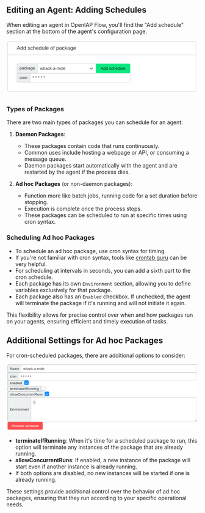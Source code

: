 ## Editing an Agent: Adding Schedules

When editing an agent in OpenIAP Flow, you'll find the "Add schedule" section at the bottom of the agent's configuration page.

![Add Schedule](Add-Schedule.png)

### Types of Packages

There are two main types of packages you can schedule for an agent:

1. **Daemon Packages**: 
   - These packages contain code that runs continuously. 
   - Common uses include hosting a webpage or API, or consuming a message queue.
   - Daemon packages start automatically with the agent and are restarted by the agent if the process dies.

2. **Ad hoc Packages** (or non-daemon packages):
   - Function more like batch jobs, running code for a set duration before stopping.
   - Execution is complete once the process stops.
   - These packages can be scheduled to run at specific times using cron syntax.

### Scheduling Ad hoc Packages

- To schedule an ad hoc package, use cron syntax for timing.
- If you're not familiar with cron syntax, tools like [crontab guru](https://crontab.guru) can be very helpful.
- For scheduling at intervals in seconds, you can add a sixth part to the cron schedule.
- Each package has its own `Environment` section, allowing you to define variables exclusively for that package.
- Each package also has an `Enabled` checkbox. If unchecked, the agent will terminate the package if it's running and will not initiate it again.

This flexibility allows for precise control over when and how packages run on your agents, ensuring efficient and timely execution of tasks.

## Additional Settings for Ad hoc Packages

For cron-scheduled packages, there are additional options to consider:

![Ad hoc Package Settings](Ad-hoc-Package-Settings.png)

- **terminateIfRunning**: When it's time for a scheduled package to run, this option will terminate any instances of the package that are already running.
- **allowConcurrentRuns**: If enabled, a new instance of the package will start even if another instance is already running.
- If both options are disabled, no new instances will be started if one is already running.

These settings provide additional control over the behavior of ad hoc packages, ensuring that they run according to your specific operational needs.
